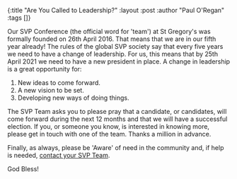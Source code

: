 {:title "Are You Called to Leadership?"
 :layout :post
 :author "Paul O'Regan"
 :tags []}

Our SVP Conference (the official word for 'team') at St Gregory's was formally founded on 26th April 2016. That means that we are in our fifth year already! The rules of the global SVP society say that every five years we need to have a change of leadership. For us, this means that by 25th April 2021 we need to have a new president in place. A change in leadership is a great opportunity for:

1. New ideas to come forward.
1. A new vision to be set.
1. Developing new ways of doing things.

The SVP Team asks you to please pray that a candidate, or candidates, will come forward during the next 12 months and that we will have a successful election. If you, or someone you know, is interested in knowing more, please get in touch with one of the team. Thanks a million in advance.

Finally, as always, please be 'Aware' of need in the community and, if help is needed, [contact your SVP Team](../../pages-output/contact/).

God Bless!
